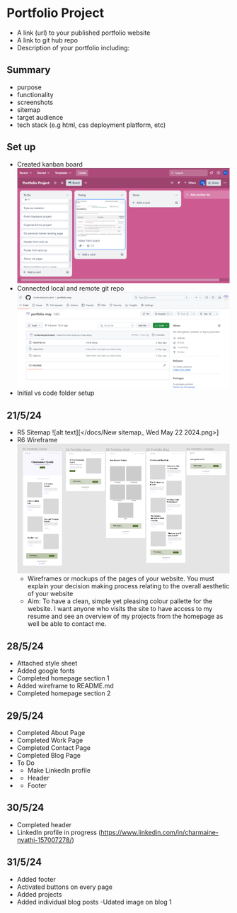 # Portfolio Project
- A link (url) to your published portfolio website
- A link to git hub repo
- Description of your portfolio including:

## Summary
- purpose
- functionality
- screenshots
- sitemap
- target audience
- tech stack (e.g html, css deployment platform, etc)

## Set up 
- Created kanban board
![alt text](<docs/kanban board 22.5.png>)
- Connected local and remote git repo
![alt text](<docs/local and git repo 22.5.png>)
- Initial vs code folder setup

## 21/5/24
- R5 Sitemap
 ![alt text][</docs/New sitemap_ Wed May 22 2024.png>]  
- R6 Wireframe
 ![alt text](<docs\wireframe.png>)
    - Wireframes or mockups of  the pages of your website. You must explain your decision making process relating to the overall aesthetic of your website
    - Aim: To have a clean, simple yet pleasing colour pallette for the website. I want anyone who visits the site to have access to my resume and see an overview of my projects from the homepage as well be able to contact me.

## 28/5/24
- Attached style sheet
- Added google fonts
- Completed homepage section 1
- Added wireframe to README.md
- Completed homepage section 2

## 29/5/24
- Completed About Page
- Completed Work Page
- Completed Contact Page
- Completed Blog Page
- To Do
- - Make LinkedIn profile
- - Header
- - Footer

## 30/5/24
- Completed header
- LinkedIn profile in progress (https://www.linkedin.com/in/charmaine-nyathi-157007278/)

## 31/5/24
- Added footer
- Activated buttons on every page
- Added projects
- Added individual blog posts
-Udated image on blog 1